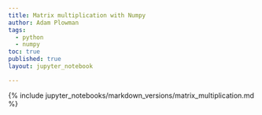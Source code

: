 ```yaml
---
title: Matrix multiplication with Numpy
author: Adam Plowman
tags:
  - python
  - numpy
toc: true
published: true
layout: jupyter_notebook

---
```


{% include jupyter_notebooks/markdown_versions/matrix_multiplication.md %}
